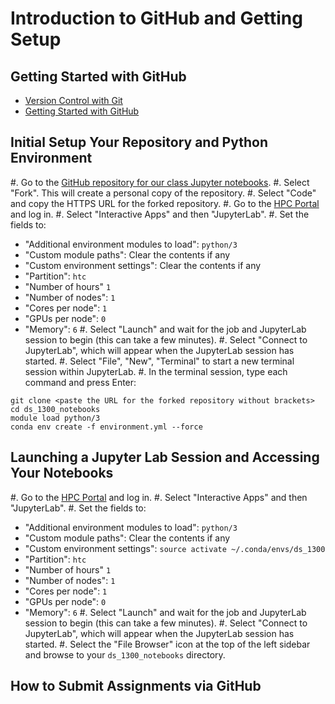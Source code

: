 # Introduction to GitHub and Getting Setup

## Getting Started with GitHub

* [Version Control with Git](http://faculty.smu.edu/csc/workshops/2020/summer/git/)
* [Getting Started with GitHub](https://docs.github.com/en/github/getting-started-with-github)

## Initial Setup Your Repository and Python Environment

#. Go to the [GitHub repository for our class Jupyter notebooks](https://github.com/SouthernMethodistUniversity/ds_1300_notebooks).
#. Select "Fork". This will create a personal copy of the repository.
#. Select "Code" and copy the HTTPS URL for the forked repository.
#. Go to the [HPC Portal](https://hpc.smu.edu) and log in.
#. Select "Interactive Apps" and then "JupyterLab".
#. Set the fields to:
  * "Additional environment modules to load": `python/3`
  * "Custom module paths": Clear the contents if any
  * "Custom environment settings": Clear the contents if any
  * "Partition": `htc`
  * "Number of hours" `1`
  * "Number of nodes": `1`
  * "Cores per node": `1`
  * "GPUs per node": `0`
  * "Memory": `6`
#. Select "Launch" and wait for the job and JupyterLab session to begin (this can take a few minutes).
#. Select "Connect to JupyterLab", which will appear when the JupyterLab session has started.
#. Select "File", "New", "Terminal" to start a new terminal session within JupyterLab.
#. In the terminal session, type each command and press Enter:

```
git clone <paste the URL for the forked repository without brackets>
cd ds_1300_notebooks
module load python/3
conda env create -f environment.yml --force
```

## Launching a Jupyter Lab Session and Accessing Your Notebooks

#. Go to the [HPC Portal](https://hpc.smu.edu) and log in.
#. Select "Interactive Apps" and then "JupyterLab".
#. Set the fields to:
  * "Additional environment modules to load": `python/3`
  * "Custom module paths": Clear the contents if any
  * "Custom environment settings": `source activate ~/.conda/envs/ds_1300`
  * "Partition": `htc`
  * "Number of hours" `1`
  * "Number of nodes": `1`
  * "Cores per node": `1`
  * "GPUs per node": `0`
  * "Memory": `6`
#. Select "Launch" and wait for the job and JupyterLab session to begin (this can take a few minutes).
#. Select "Connect to JupyterLab", which will appear when the JupyterLab session has started.
#. Select the "File Browser" icon at the top of the left sidebar and browse to your `ds_1300_notebooks` directory.

## How to Submit Assignments via GitHub


